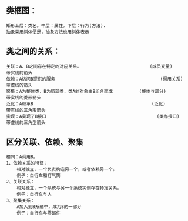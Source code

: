 

## 类框图：

	矩形上层：类名。中层：属性。下层：行为(方法).
	抽象类用斜体便是，抽象方法也用斜体表示
	
## 类之间的关系：

	关联：A、B之间存在特定的对应关系。							(成员变量)						带实线的箭头
	依赖：A访问B提供的服务										(调用关系)						带虚线的箭头									
	聚集：A为整体类，B为局部类，类A的对象由B组合而成			(整体与部分)					带实线的菱形箭头
	泛化：A继承B												(泛化)							带实线的三角形箭头
	实现：A实现了B接口											(类与接口)						带虚线的三角型箭头
	
## 区分关联、依赖、聚集

	相同：A调用B。
	1、依赖关系的特征：
		相对独立，一个负责构造另一个，或者依赖另一个。
		例子：自行车和打气筒
	2、关联关系：
		相对独立，一个系统与另一个系统实例存在特定关系。
		例子：自行车与人
	3、聚集关系：
		A加入到B系统中，成为B的一部分
		例子：自行车与零部件
		









